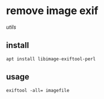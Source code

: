 # remove image exif

*utils*

## install

```
apt install libimage-exiftool-perl
```

## usage

```
exiftool -all= imagefile
```
